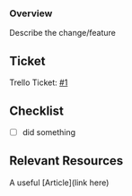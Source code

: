 ### Overview

Describe the change/feature

## Ticket

Trello Ticket: [#1](CHANGE_ME)

## Checklist

- [ ] did something

## Relevant Resources

A useful [Article](link here)
